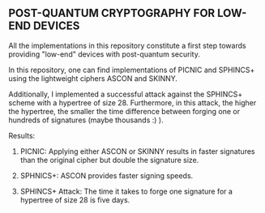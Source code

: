 ## POST-QUANTUM CRYPTOGRAPHY FOR LOW-END DEVICES

All the implementations in this repository constitute a first step towards providing "low-end" devices with post-quantum security. 


In this repository, one can find implementations of PICNIC and SPHINCS+ using the lightweight ciphers ASCON and SKINNY. 

Additionally, I implemented a successful attack against the SPHINCS+ scheme with a hypertree of size 28. Furthermore, in this attack, the higher the hypertree, the smaller the time difference between forging one or hundreds of signatures (maybe thousands :) ).

Results:


1. PICNIC: Applying either ASCON or SKINNY results in faster signatures than the original cipher but double the signature size.

2. SPHNICS+: ASCON provides faster signing speeds.

3. SPHINCS+ Attack: The time it takes to forge one signature for a hypertree of size 28 is five days.


